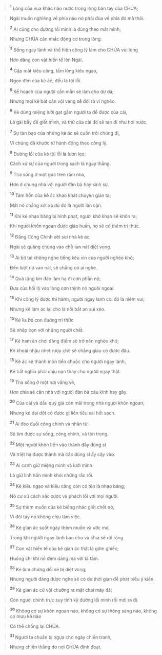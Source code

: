 
> <sup><b>1</b></sup> Lòng của vua khác nào nước trong lòng bàn tay của CHÚA;
>


> Ngài muốn nghiêng về phía nào nó phải đùa về phía đó mà thôi.
>


> <sup><b>2</b></sup> Ai cũng cho đường lối mình là đúng theo mắt mình;
>


> Nhưng CHÚA cân nhắc động cơ trong lòng.
>


> <sup><b>3</b></sup> Sống ngay lành và thể hiện công lý làm cho CHÚA vui lòng
>


> Hơn dâng con vật hiến tế lên Ngài.
>


> <sup><b>4</b></sup> Cặp mắt kiêu căng, tấm lòng kiêu ngạo,
>


> Ngọn đèn của kẻ ác, đều là tội lỗi.
>


> <sup><b>5</b></sup> Kế hoạch của người cần mẫn sẽ làm cho dư dả;
>


> Nhưng mọi kẻ bất cẩn vội vàng sẽ đói rã vì nghèo.
>


> <sup><b>6</b></sup> Kẻ dùng miệng lưỡi gạt gẫm người ta để được của cải,
>


> Là gài bẫy để giết mình, và thứ của cải đó sẽ tan đi như hơi nước.
>


> <sup><b>7</b></sup> Sự tàn bạo của những kẻ ác sẽ cuốn trôi chúng đi,
>


> Vì chúng đã khước từ hành động theo công lý.
>


> <sup><b>8</b></sup> Đường lối của kẻ tội lỗi là lươn lẹo;
>


> Cách xử sự của người trong sạch là ngay thẳng.
>


> <sup><b>9</b></sup> Thà sống ở một góc trên rầm nhà,
>


> Hơn ở chung nhà với người đàn bà hay sinh sự.
>


> <sup><b>10</b></sup> Tâm hồn của kẻ ác khao khát chuyện gian tà;
>


> Mắt nó chẳng xót xa dù đó là người lân cận.
>


> <sup><b>11</b></sup> Khi kẻ nhạo báng bị hình phạt, người khờ khạo sẽ khôn ra;
>


> Khi người khôn ngoan được giáo huấn, họ sẽ có thêm tri thức.
>


> <sup><b>12</b></sup> Đấng Công Chính xét soi nhà kẻ ác;
>


> Ngài sẽ quăng chúng vào chỗ tan nát diệt vong.
>


> <sup><b>13</b></sup> Ai bịt tai không nghe tiếng kêu xin của người nghèo khó;
>


> Đến lượt nó van nài, sẽ chẳng có ai nghe.
>


> <sup><b>14</b></sup> Quà tặng kín đáo làm hạ đi cơn phẫn nộ;
>


> Đưa của hối lộ vào lòng cơn thịnh nộ nguôi ngoai.
>


> <sup><b>15</b></sup> Khi công lý được thi hành, người ngay lành coi đó là niềm vui;
>


> Nhưng kẻ làm ác lại cho là nỗi bất an xui xẻo.
>


> <sup><b>16</b></sup> Kẻ lìa bỏ con đường tri thức
>


> Sẽ nhập bọn với những người chết.
>


> <sup><b>17</b></sup> Kẻ ham ăn chơi đàng điếm sẽ trở nên nghèo khó;
>


> Kẻ khoái nhậu nhẹt rượu chè sẽ chẳng giàu có được đâu.
>


> <sup><b>18</b></sup> Kẻ ác sẽ thành món tiền chuộc cho người ngay lành,
>


> Kẻ bất nghĩa phải chịu nạn thay cho người ngay thật.
>


> <sup><b>19</b></sup> Thà sống ở một nơi vắng vẻ,
>


> Hơn chia sẻ căn nhà với người đàn bà cáu kỉnh hay gây.
>


> <sup><b>20</b></sup> Của cải và dầu quý giá còn mãi trong nhà người khôn ngoan;
>


> Nhưng kẻ dại dột có được gì liền tiêu xài hết sạch.
>


> <sup><b>21</b></sup> Ai đeo đuổi công chính và nhân từ
>


> Sẽ tìm được sự sống, công chính, và tôn trọng.
>


> <sup><b>22</b></sup> Một người khôn tiến vào thành đầy dũng sĩ
>


> Và triệt hạ được thành mà các dũng sĩ ấy cậy vào.
>


> <sup><b>23</b></sup> Ai canh giữ miệng mình và lưỡi mình
>


> Là giữ linh hồn mình khỏi những rắc rối.
>


> <sup><b>24</b></sup> Kẻ kiêu ngạo và kiêu căng còn có tên là nhạo báng;
>


> Nó cư xử cách xấc xược và phách lối với mọi người.
>


> <sup><b>25</b></sup> Sự thèm muốn của kẻ biếng nhác giết chết nó,
>


> Vì đôi tay nó không chịu làm việc.
>


> <sup><b>26</b></sup> Kẻ gian ác suốt ngày thèm muốn và ước mơ,
>


> Trong khi người ngay lành ban cho và chia sẻ rời rộng.
>


> <sup><b>27</b></sup> Con vật hiến tế của kẻ gian ác thật là gớm ghiếc;
>


> Huống chi khi nó đem dâng mà với tà tâm.
>


> <sup><b>28</b></sup> Kẻ làm chứng dối sẽ bị diệt vong;
>


> Nhưng người đáng được nghe sẽ có dư thời gian để phát biểu ý kiến.
>


> <sup><b>29</b></sup> Kẻ gian ác cứ vội chường ra mặt chai mày đá;
>


> Còn người chính trực suy tính kỹ đường lối mình rồi mới ra đi.
>


> <sup><b>30</b></sup> Không có sự khôn ngoan nào, không có sự thông sáng nào, không có mưu kế nào
>


> Có thể chống lại CHÚA.
>


> <sup><b>31</b></sup> Người ta chuẩn bị ngựa cho ngày chiến tranh,
>


> Nhưng chiến thắng do nơi CHÚA định đoạt.
>

